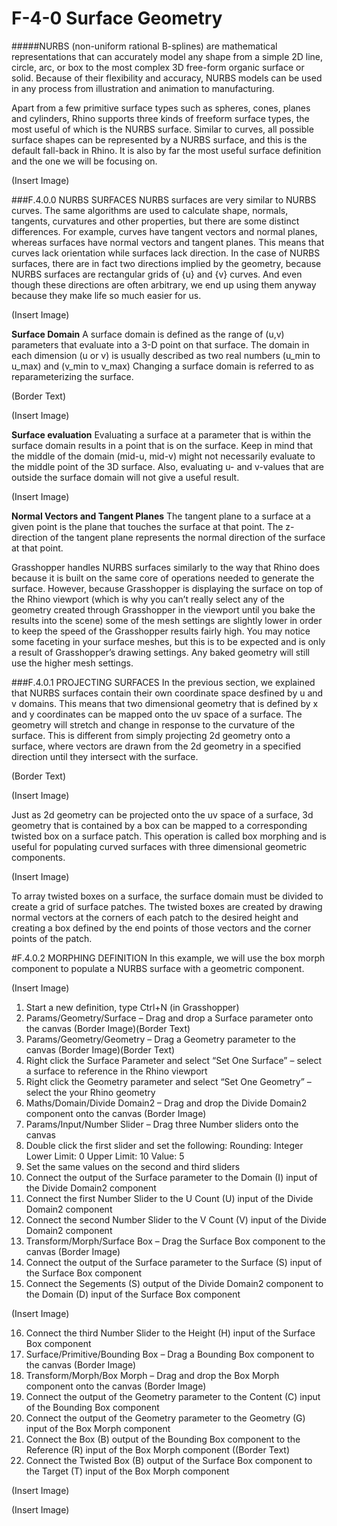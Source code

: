 # F-4-0 Surface Geometry

#####NURBS (non-uniform rational B-splines) are mathematical representations that can accurately model any shape from a simple 2D line, circle, arc, or box to the most complex 3D free-form organic surface or solid. Because of their flexibility and accuracy, NURBS models can be used in any process from illustration and animation to manufacturing.

Apart from a few primitive surface types such as spheres, cones, planes and cylinders, Rhino supports three kinds of freeform surface types, the most useful of which is the NURBS surface. Similar to curves, all possible surface shapes can be represented by a NURBS surface, and this is the default fall-back in Rhino. It is also by far the most useful surface definition and the one we will be focusing on.

(Insert Image)

###F.4.0.0 NURBS SURFACES
NURBS surfaces are very similar to NURBS curves. The same algorithms are
used to calculate shape, normals, tangents, curvatures and other properties, but
there are some distinct differences. For example, curves have tangent vectors
and normal planes, whereas surfaces have normal vectors and tangent planes.
This means that curves lack orientation while surfaces lack direction. In the case
of NURBS surfaces, there are in fact two directions implied by the geometry,
because NURBS surfaces are rectangular grids of {u} and {v} curves. And even
though these directions are often arbitrary, we end up using them anyway
because they make life so much easier for us.

(Insert Image)

**Surface Domain**
A surface domain is defined as the range of (u,v) parameters that evaluate into a
3-D point on that surface. The domain in each dimension (u or v) is usually
described as two real numbers (u_min to u_max) and (v_min to v_max) Changing
a surface domain is referred to as reparameterizing the surface.

(Border Text)

(Insert Image)

**Surface evaluation**
Evaluating a surface at a parameter that is within the surface domain results in a
point that is on the surface. Keep in mind that the middle of the domain (mid-u,
mid-v) might not necessarily evaluate to the middle point of the 3D surface. Also, evaluating u- and v-values that are outside the surface domain will not give a
useful result.

(Insert Image)

**Normal Vectors and Tangent Planes**
The tangent plane to a surface at a given point is the plane that touches the
surface at that point. The z-direction of the tangent plane represents the normal
direction of the surface at that point.

Grasshopper handles NURBS surfaces similarly to the way that Rhino does
because it is built on the same core of operations needed to generate the
surface. However, because Grasshopper is displaying the surface on top of the
Rhino viewport (which is why you can’t really select any of the geometry created
through Grasshopper in the viewport until you bake the results into the scene)
some of the mesh settings are slightly lower in order to keep the speed of the Grasshopper results fairly high. You may notice some faceting in your surface
meshes, but this is to be expected and is only a result of Grasshopper’s drawing
settings. Any baked geometry will still use the higher mesh settings.

###F.4.0.1 PROJECTING SURFACES
In the previous section, we explained that NURBS surfaces contain their own coordinate space desfined by u and v domains. This means that two dimensional geometry that is defined by x and y coordinates can be mapped onto the uv space of a surface. The geometry will stretch and change in response to the curvature of the surface. This is different from simply projecting 2d geometry onto a surface, where vectors are drawn from the 2d geometry in a specified direction until they intersect with the surface.

(Border Text)

(Insert Image)

Just as 2d geometry can be projected onto the uv space of a surface, 3d
geometry that is contained by a box can be mapped to a corresponding twisted
box on a surface patch. This operation is called box morphing and is useful for
populating curved surfaces with three dimensional geometric components.

(Insert Image)

To array twisted boxes on a surface, the surface domain must be divided to
create a grid of surface patches. The twisted boxes are created by drawing
normal vectors at the corners of each patch to the desired height and creating
a box defined by the end points of those vectors and the corner points of the
patch.

#F.4.0.2 MORPHING DEFINITION
In this example, we will use the box morph component to populate a NURBS
surface with a geometric component.

(Insert Image)

01. Start a new definition, type Ctrl+N (in Grasshopper)
02. Params/Geometry/Surface – Drag and drop a Surface parameter onto the
canvas
(Border Image)(Border Text)
03. Params/Geometry/Geometry – Drag a Geometry parameter to the
canvas
(Border Image)(Border Text)
04. Right click the Surface Parameter and select “Set One Surface” – select a
surface to reference in the Rhino viewport
05. Right click the Geometry parameter and select “Set One Geometry” –
select the your Rhino geometry
06. Maths/Domain/Divide Domain2 – Drag and drop the Divide Domain2
component onto the canvas
(Border Image)
07. Params/Input/Number Slider – Drag three Number sliders onto the
canvas
08. Double click the first slider and set the following:
Rounding: Integer
Lower Limit: 0
Upper Limit: 10
Value: 5
09. Set the same values on the second and third sliders
10. Connect the output of the Surface parameter to the Domain (I) input of
the Divide Domain2 component
11. Connect the first Number Slider to the U Count (U) input of the Divide
Domain2 component
12. Connect the second Number Slider to the V Count (V) input of the Divide
Domain2 component
13. Transform/Morph/Surface Box – Drag the Surface Box component to the
canvas
(Border Image)
14. Connect the output of the Surface parameter to the Surface (S) input of
the Surface Box component
15. Connect the Segements (S) output of the Divide Domain2 component to
the Domain (D) input of the Surface Box component

(Insert Image)

16. Connect the third Number Slider to the Height (H) input of the Surface
Box component
17. Surface/Primitive/Bounding Box – Drag a Bounding Box component to
the canvas
(Border Image)
18. Transform/Morph/Box Morph – Drag and drop the Box Morph
component onto the canvas
(Border Image)
19. Connect the output of the Geometry parameter to the Content (C) input
of the Bounding Box component
20. Connect the output of the Geometry parameter to the Geometry (G)
input of the Box Morph component
21. Connect the Box (B) output of the Bounding Box component to the
Reference (R) input of the Box Morph component
((Border Text)
22. Connect the Twisted Box (B) output of the Surface Box component to the
Target (T) input of the Box Morph component

(Insert Image)

(Insert Image)

